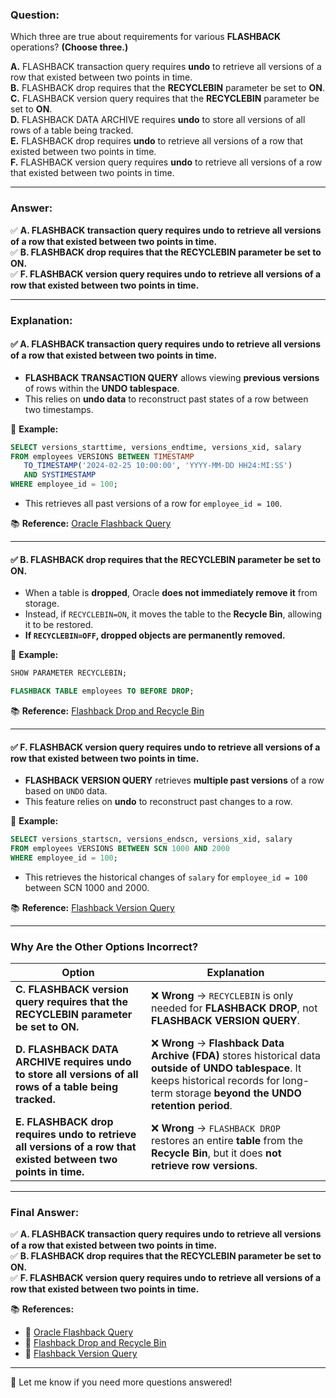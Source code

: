 ### **Question:**  
Which three are true about requirements for various **FLASHBACK** operations? **(Choose three.)**  

**A.** FLASHBACK transaction query requires **undo** to retrieve all versions of a row that existed between two points in time.  
**B.** FLASHBACK drop requires that the **RECYCLEBIN** parameter be set to **ON**.  
**C.** FLASHBACK version query requires that the **RECYCLEBIN** parameter be set to **ON**.  
**D.** FLASHBACK DATA ARCHIVE requires **undo** to store all versions of all rows of a table being tracked.  
**E.** FLASHBACK drop requires **undo** to retrieve all versions of a row that existed between two points in time.  
**F.** FLASHBACK version query requires **undo** to retrieve all versions of a row that existed between two points in time.  

---

### **Answer:**  
✅ **A. FLASHBACK transaction query requires undo to retrieve all versions of a row that existed between two points in time.**  
✅ **B. FLASHBACK drop requires that the RECYCLEBIN parameter be set to ON.**  
✅ **F. FLASHBACK version query requires undo to retrieve all versions of a row that existed between two points in time.**  

---

### **Explanation:**  

#### ✅ **A. FLASHBACK transaction query requires undo to retrieve all versions of a row that existed between two points in time.**  
- **FLASHBACK TRANSACTION QUERY** allows viewing **previous versions** of rows within the **UNDO tablespace**.  
- This relies on **undo data** to reconstruct past states of a row between two timestamps.  

📌 **Example:**  
```sql
SELECT versions_starttime, versions_endtime, versions_xid, salary 
FROM employees VERSIONS BETWEEN TIMESTAMP 
   TO_TIMESTAMP('2024-02-25 10:00:00', 'YYYY-MM-DD HH24:MI:SS')  
   AND SYSTIMESTAMP 
WHERE employee_id = 100;
```
- This retrieves all past versions of a row for `employee_id = 100`.  

📚 **Reference:** [Oracle Flashback Query](https://docs.oracle.com/en/database/oracle/oracle-database/19/adfns/using-flashback-features.html#GUID-6E50F984-5E34-4E61-9265-5C154899C282)  

---

#### ✅ **B. FLASHBACK drop requires that the RECYCLEBIN parameter be set to ON.**  
- When a table is **dropped**, Oracle **does not immediately remove it** from storage.  
- Instead, if `RECYCLEBIN=ON`, it moves the table to the **Recycle Bin**, allowing it to be restored.  
- **If `RECYCLEBIN=OFF`, dropped objects are permanently removed.**  

📌 **Example:**  
```sql
SHOW PARAMETER RECYCLEBIN;
```
```sql
FLASHBACK TABLE employees TO BEFORE DROP;
```

📚 **Reference:** [Flashback Drop and Recycle Bin](https://docs.oracle.com/en/database/oracle/oracle-database/19/adfns/using-flashback-features.html#GUID-2FEC8193-2B5D-497A-9278-AB2E69380A96)  

---

#### ✅ **F. FLASHBACK version query requires undo to retrieve all versions of a row that existed between two points in time.**  
- **FLASHBACK VERSION QUERY** retrieves **multiple past versions** of a row based on `UNDO` data.  
- This feature relies on **undo** to reconstruct past changes to a row.  

📌 **Example:**  
```sql
SELECT versions_startscn, versions_endscn, versions_xid, salary 
FROM employees VERSIONS BETWEEN SCN 1000 AND 2000  
WHERE employee_id = 100;
```
- This retrieves the historical changes of `salary` for `employee_id = 100` between SCN 1000 and 2000.  

📚 **Reference:** [Flashback Version Query](https://docs.oracle.com/en/database/oracle/oracle-database/19/adfns/using-flashback-features.html#GUID-2F99F42C-F95D-4782-9FE3-7F9E26C05A98)  

---

### **Why Are the Other Options Incorrect?**  

| Option | Explanation |
|--------|------------|
| **C. FLASHBACK version query requires that the RECYCLEBIN parameter be set to ON.** | ❌ **Wrong** → `RECYCLEBIN` is only needed for **FLASHBACK DROP**, not **FLASHBACK VERSION QUERY**. |
| **D. FLASHBACK DATA ARCHIVE requires undo to store all versions of all rows of a table being tracked.** | ❌ **Wrong** → **Flashback Data Archive (FDA)** stores historical data **outside of UNDO tablespace**. It keeps historical records for long-term storage **beyond the UNDO retention period**. |
| **E. FLASHBACK drop requires undo to retrieve all versions of a row that existed between two points in time.** | ❌ **Wrong** → `FLASHBACK DROP` restores an entire **table** from the **Recycle Bin**, but it does **not retrieve row versions**. |

---

### **Final Answer:**  
✅ **A. FLASHBACK transaction query requires undo to retrieve all versions of a row that existed between two points in time.**  
✅ **B. FLASHBACK drop requires that the RECYCLEBIN parameter be set to ON.**  
✅ **F. FLASHBACK version query requires undo to retrieve all versions of a row that existed between two points in time.**  

📚 **References:**  
- 🔹 [Oracle Flashback Query](https://docs.oracle.com/en/database/oracle/oracle-database/19/adfns/using-flashback-features.html)  
- 🔹 [Flashback Drop and Recycle Bin](https://docs.oracle.com/en/database/oracle/oracle-database/19/adfns/using-flashback-features.html#GUID-2FEC8193-2B5D-497A-9278-AB2E69380A96)  
- 🔹 [Flashback Version Query](https://docs.oracle.com/en/database/oracle/oracle-database/19/adfns/using-flashback-features.html#GUID-2F99F42C-F95D-4782-9FE3-7F9E26C05A98)  

---

🚀 Let me know if you need more questions answered!
